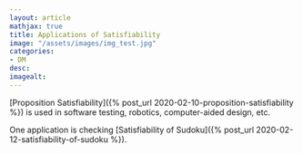 ```yaml
---
layout: article
mathjax: true
title: Applications of Satisfiability
image: "/assets/images/img_test.jpg"
categories:
- DM
desc:   
imagealt: 
---
```


[Proposition Satisfiability]({% post_url 2020-02-10-proposition-satisfiability %}) is used in software testing, robotics, computer-aided design, etc.

One application is checking [Satisfiability of Sudoku]({% post_url 2020-02-12-satisfiability-of-sudoku %}).